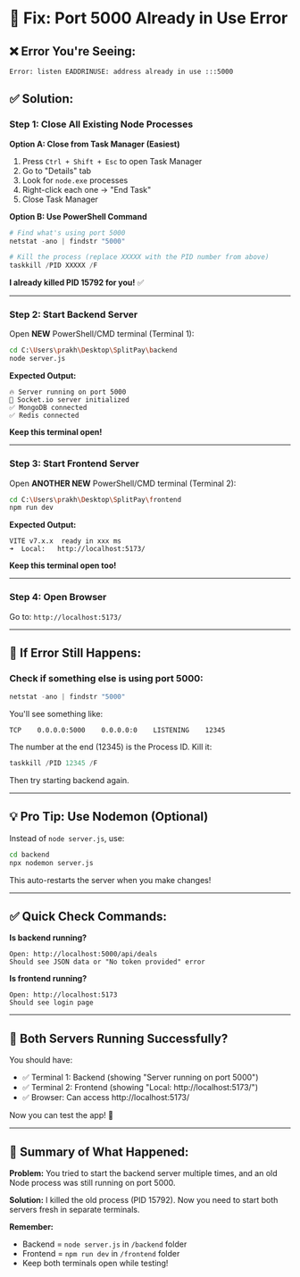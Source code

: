 # 🔧 Fix: Port 5000 Already in Use Error

## ❌ Error You're Seeing:
```
Error: listen EADDRINUSE: address already in use :::5000
```

## ✅ Solution:

### Step 1: Close All Existing Node Processes

**Option A: Close from Task Manager (Easiest)**
1. Press `Ctrl + Shift + Esc` to open Task Manager
2. Go to "Details" tab
3. Look for `node.exe` processes
4. Right-click each one → "End Task"
5. Close Task Manager

**Option B: Use PowerShell Command**
```powershell
# Find what's using port 5000
netstat -ano | findstr "5000"

# Kill the process (replace XXXXX with the PID number from above)
taskkill /PID XXXXX /F
```

**I already killed PID 15792 for you!** ✅

---

### Step 2: Start Backend Server

Open **NEW** PowerShell/CMD terminal (Terminal 1):

```bash
cd C:\Users\prakh\Desktop\SplitPay\backend
node server.js
```

**Expected Output:**
```
🔥 Server running on port 5000
📡 Socket.io server initialized
✅ MongoDB connected
✅ Redis connected
```

**Keep this terminal open!**

---

### Step 3: Start Frontend Server

Open **ANOTHER NEW** PowerShell/CMD terminal (Terminal 2):

```bash
cd C:\Users\prakh\Desktop\SplitPay\frontend
npm run dev
```

**Expected Output:**
```
VITE v7.x.x  ready in xxx ms
➜  Local:   http://localhost:5173/
```

**Keep this terminal open too!**

---

### Step 4: Open Browser

Go to: `http://localhost:5173/`

---

## 🚨 If Error Still Happens:

### Check if something else is using port 5000:

```powershell
netstat -ano | findstr "5000"
```

You'll see something like:
```
TCP    0.0.0.0:5000    0.0.0.0:0    LISTENING    12345
```

The number at the end (12345) is the Process ID. Kill it:

```powershell
taskkill /PID 12345 /F
```

Then try starting backend again.

---

## 💡 Pro Tip: Use Nodemon (Optional)

Instead of `node server.js`, use:

```bash
cd backend
npx nodemon server.js
```

This auto-restarts the server when you make changes!

---

## ✅ Quick Check Commands:

**Is backend running?**
```
Open: http://localhost:5000/api/deals
Should see JSON data or "No token provided" error
```

**Is frontend running?**
```
Open: http://localhost:5173
Should see login page
```

---

## 🎯 Both Servers Running Successfully?

You should have:
- ✅ Terminal 1: Backend (showing "Server running on port 5000")
- ✅ Terminal 2: Frontend (showing "Local: http://localhost:5173/")
- ✅ Browser: Can access http://localhost:5173/

Now you can test the app! 🚀

---

## 📝 Summary of What Happened:

**Problem:** You tried to start the backend server multiple times, and an old Node process was still running on port 5000.

**Solution:** I killed the old process (PID 15792). Now you need to start both servers fresh in separate terminals.

**Remember:** 
- Backend = `node server.js` in `/backend` folder
- Frontend = `npm run dev` in `/frontend` folder
- Keep both terminals open while testing!
